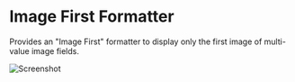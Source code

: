 # Image First Formatter

Provides an "Image First" formatter to display only the first image of multi-value image fields.

![Screenshot](https://leymannx.de/image_first_formatter.png "Drupal Image First Formatter")
